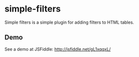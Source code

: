 simple-filters
==============

Simple filters is a simple plugin for adding filters to HTML tables.

Demo
----
See a demo at JSFiddle: 
http://jsfiddle.net/gL1xqqxL/
